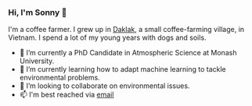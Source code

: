 ### Hi, I'm Sonny 👋

I'm a coffee farmer. I grew up in [Daklak](https://en.wikipedia.org/wiki/Đắk_Lắk_Province), a small coffee-farming village, in Vietnam. I spend a lot of my young years with dogs and soils. 
- 🔭 I’m currently a PhD Candidate in Atmospheric Science at Monash University.
- 🌱 I’m currently learning how to adapt machine learning to tackle environmental problems.
- 👯 I’m looking to collaborate on environmental issues.
- 📫 I'm best reached via [email](sonny.metvn@gmail.com)
<!--
**sonnymetvn/sonnymetvn** is a ✨ _special_ ✨ repository because its `README.md` (this file) appears on your GitHub profile.

Here are some ideas to get you started:

- 🔭 I’m currently working on ...
- 🌱 I’m currently learning ...
- 👯 I’m looking to collaborate on ...
- 🤔 I’m looking for help with ...
- 💬 Ask me about ...
- 📫 How to reach me: ...
- 😄 Pronouns: ...
- ⚡ Fun fact: ...
-->
